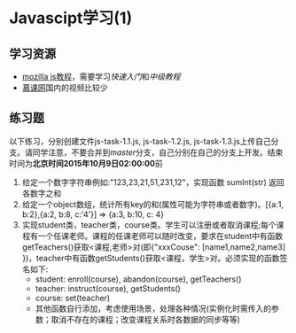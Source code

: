 # Javascipt学习(1)
## 学习资源
- [mozilla js教程](https://developer.mozilla.org/zh-CN/docs/Web/JavaScript)，需要学习*快速入门*和*中级教程*
- [慕课网](http://www.imooc.com/learn/277)国内的视频比较少

## 练习题
以下练习，分别创建文件js-task-1.1.js, js-task-1.2.js, js-task-1.3.js上传自己分支。请同学注意，不要合并到*master*分支，自己分别在自己的分支上开发。结束时间为**北京时间2015年10月9日02:00:00**前
1. 给定一个数字字符串例如:"123,23,21,51,231,12"，实现函数 sumInt(str) 返回各数字之和
2. 给定一个object数组，统计所有key的和(属性可能为字符串或者数字)。[{a:1, b:2},{a:2, b:8, c:'4'}] => {a:3, b:10, c: 4}
3. 实现student类，teacher类，course类。学生可以注册或者取消课程;每个课程有一个任课老师。课程的任课老师可以随时改变，要求在student中有函数getTeachers()获取<课程,老师>对(即{"xxxCouse": [name1,name2,name3] })，teacher中有函数getStudents()获取<课程，学生>对。必须实现的函数签名如下:
	- student: enroll(course), abandon(course), getTeachers()
	- teacher: instruct(course), getStudents()
	- course: set(teacher)
	- 其他函数自行添加，考虑使用场景，处理各种情况(实例化时需传入的参数；取消不存在的课程；改变课程关系时各数据的同步等等)
